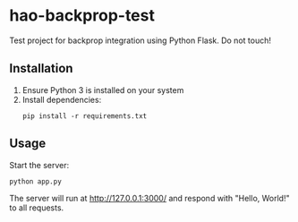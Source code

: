 # hao-backprop-test

Test project for backprop integration using Python Flask. Do not touch!

## Installation

1. Ensure Python 3 is installed on your system
2. Install dependencies:
   ```
   pip install -r requirements.txt
   ```

## Usage

Start the server:
```
python app.py
```

The server will run at http://127.0.0.1:3000/ and respond with "Hello, World!" to all requests.